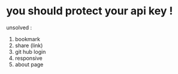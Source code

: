 # you should protect your api key !

unsolved : 
1. bookmark
2. share (link)
3. git hub login
4. responsive
5. about page